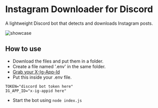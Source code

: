 # Instagram Downloader for Discord
A lightweight Discord bot that detects and downloads Instagram posts.

![showcase](https://github.com/user-attachments/assets/a045b527-a9fc-42fd-817f-75bda772cd2f)

## How to use
- Download the files and put them in a folder.
- Create a file named '.env' in the same folder.
- [Grab your X-Ig-App-Id](https://github.com/ahmedrangel/instagram-media-scraper?tab=readme-ov-file#how-to-get-your-cookie-user-agent-and-x-ig-app-id-headers)
- Put this inside your .env file.
```
TOKEN="discord bot token here"
IG_APP_ID="x-ig-appid here"
```
- Start the bot using `node index.js`
